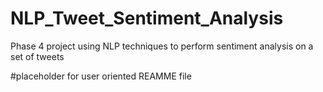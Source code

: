 # NLP_Tweet_Sentiment_Analysis

Phase 4 project using NLP techniques to perform sentiment analysis on a set of tweets

#placeholder for user oriented REAMME file